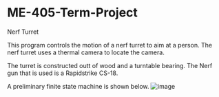 # ME-405-Term-Project
Nerf Turret

This program controls the motion of a nerf turret to aim at a person. The nerf turret uses a thermal camera to locate the camera.

The turret is constructed outt of wood and a turntable bearing. The Nerf gun that is used is a Rapidstrike CS-18. 

A preliminary finite state machine is shown below.
![image](https://user-images.githubusercontent.com/91160149/222659616-70aec763-9652-46c0-8a5b-9024be7f3c49.png)
